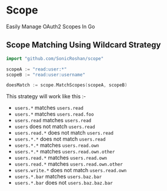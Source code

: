 # Scope
Easily Manage OAuth2 Scopes In Go

## Scope Matching Using Wildcard Strategy
```go
import "github.com/SonicRoshan/scope"

scopeA := "read:user:*"
scopeB := "read:user:username"

doesMatch := scope.MatchScopes(scopeA, scopeB)
```
This strategy will work like this :-
* `users.*` matches `users.read`
* `users.*` matches `users.read.foo`
* `users.read` matches `users.read`
* `users` does not match `users.read`
* `users.read.*` does not match `users.read`
* `users.*.*` does not match `users.read`
* `users.*.*` matches `users.read.own`
* `users.*.*` matches `users.read.own.other`
* `users.read.*` matches `users.read.own`
* `users.read.*` matches `users.read.own.other`
* `users.write.*` does not match `users.read.own`
* `users.*.bar` matches `users.baz.bar`
* `users.*.bar` does not `users.baz.baz.bar`
